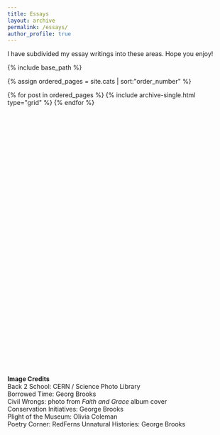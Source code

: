 ```yaml
---
title: Essays
layout: archive
permalink: /essays/
author_profile: true
---
```


I have subdivided my essay writings into these areas. Hope you enjoy!

<nbsp>

{% include base_path %}

{% assign ordered_pages = site.cats | sort:"order_number" %}

{% for post in ordered_pages %}
  {% include archive-single.html type="grid" %}
{% endfor %}

<br />
<br />
<br />
<br />
<br />
<br />
<br />
<br />
<br />
<br />
<br />
<br />
<br />
<br />
<br />
<br />
<br />
<br />
<br />
<br />
<br />
<br />
<br />
<br />
<br />
<br />
<br />
<br />
<br />
<br />
<br />
<br />
<br />
<br />

  
  <p>
 <b>Image Credits</b> <br />
  Back 2 School: CERN / Science Photo Library <br />
  Borrowed Time: Georg Brooks <br />
  Civil Wrongs: photo from <i>Faith and Grace</i> album cover <br />
  Conservation Initiatives: George Brooks <br />
  Plight of the Museum: Olivia Coleman <br />
  Poetry Corner: RedFerns
  Unnatural Histories: George Brooks
</p>
